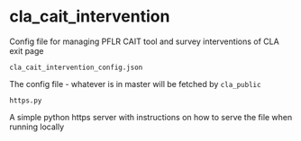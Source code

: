 # cla_cait_intervention
Config file for managing PFLR CAIT tool and survey interventions of CLA exit page

`cla_cait_intervention_config.json`

The config file - whatever is in master will be fetched by `cla_public`

`https.py`

A simple python https server with instructions on how to serve the file when running locally
